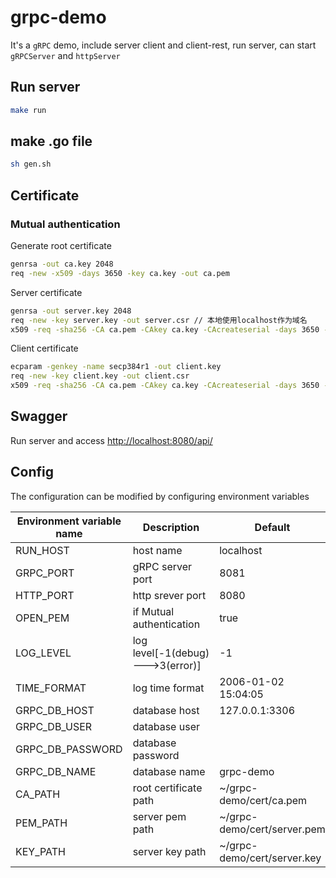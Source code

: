# grpc-demo
It's a `gRPC` demo, include server client and client-rest, run server, can start `gRPCServer` and `httpServer`
## Run server
```bash
make run
```
## make .go file
```bash
sh gen.sh
```
## Certificate
### Mutual authentication
Generate root certificate
```bash
genrsa -out ca.key 2048
req -new -x509 -days 3650 -key ca.key -out ca.pem
```
Server certificate
```bash
genrsa -out server.key 2048
req -new -key server.key -out server.csr // 本地使用localhost作为域名
x509 -req -sha256 -CA ca.pem -CAkey ca.key -CAcreateserial -days 3650 -in server.csr -out server.pem
```
Client certificate
```bash
ecparam -genkey -name secp384r1 -out client.key
req -new -key client.key -out client.csr
x509 -req -sha256 -CA ca.pem -CAkey ca.key -CAcreateserial -days 3650 -in client.csr -out client.pem
```
## Swagger
Run server and access <http://localhost:8080/api/>
## Config
The configuration can be modified by configuring environment variables

| Environment variable name | Description                      | Default                     |
| ------------------------- | -------------------------------- | --------------------------- |
| RUN_HOST                  | host name                        | localhost                   |
| GRPC_PORT                 | gRPC server port                 | 8081                        |
| HTTP_PORT                 | http srever port                 | 8080                        |
| OPEN_PEM                  | if Mutual authentication         | true                        |
| LOG_LEVEL                 | log level[-1(debug)--->3(error)] | -1                          |
| TIME_FORMAT               | log time format                  | 2006-01-02 15:04:05         |
| GRPC_DB_HOST              | database host                    | 127.0.0.1:3306              |
| GRPC_DB_USER              | database user                    |                             |
| GRPC_DB_PASSWORD          | database password                |                             |
| GRPC_DB_NAME              | database name                    | grpc-demo                   |
| CA_PATH                   | root certificate path            | ~/grpc-demo/cert/ca.pem     |
| PEM_PATH                  | server pem path                  | ~/grpc-demo/cert/server.pem |
| KEY_PATH                  | server key path                  | ~/grpc-demo/cert/server.key |

